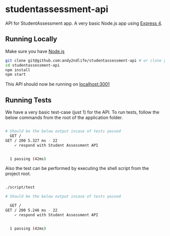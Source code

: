 # studentassessment-api

API for StudentAssessment app. A very basic Node.js app using [Express 4](http://expressjs.com/).

## Running Locally

Make sure you have [Node.js](http://nodejs.org/)

```sh
git clone git@github.com:andy2ndlife/studentassessment-api # or clone your own fork
cd studentassessment-api
npm install
npm start
```

This API should now be running on [localhost:3001](http://localhost:3001/)

## Running Tests

We have a very basic test-case (just 1) for the API. To run tests, follow the below commands from the root of the application folder.

```sh

# Should be the below output incase of tests passed
  GET /
GET / 200 5.327 ms - 22
    ✓ respond with Student Assessment API


  1 passing (42ms)
```


Also the test can be performed by executing the shell script from the project root.

```sh

./script/test

# Should be the below output incase of tests passed

  GET /
GET / 200 5.246 ms - 22
    ✓ respond with Student Assessment API


  1 passing (42ms)
```